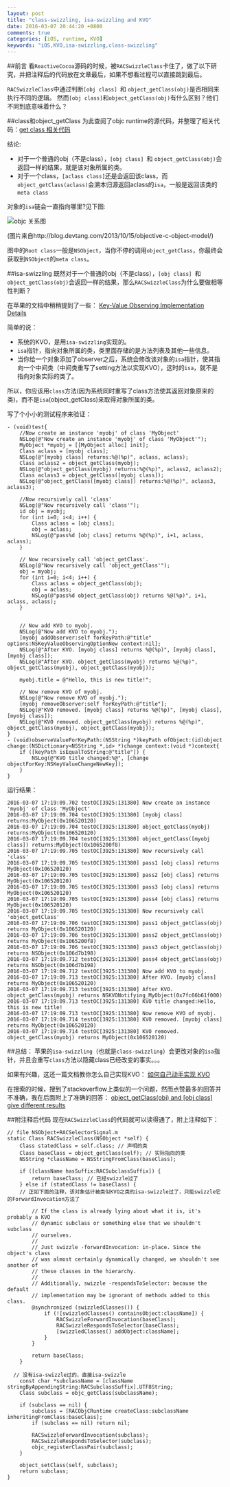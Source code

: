 ```yaml
---
layout: post
title: "class-swizzling, isa-swizzling and KVO"
date: 2016-03-07 20:44:20 +0800
comments: true
categories: [iOS, runtime, KVO]
keywords: "iOS,KVO,isa-swizzling,class-swizzling"
---
```

##前言
看`ReactiveCocoa`源码的时候，被`RACSwizzleClass`卡住了，做了以下研究，并把注释后的代码放在文章最后，如果不想看过程可以直接跳到最后。

`RACSwizzleClass`中通过判断`[obj class] `和 `object_getClass(obj)`是否相同来执行不同的逻辑。
然而`[obj class]`和`object_getClass(obj)`有什么区别？他们不同到底意味着什么？

##class和object_getClass
为此查阅了objc runtime的源代码，并整理了相关代码：[get class 相关代码](https://gist.github.com/agdsdl/a22666c8f64fed0dbbf5)

结论:

- 对于一个普通的obj（不是class），`[obj class] `和 `object_getClass(obj)`会返回一样的结果，就是该对象所属的类。
- 对于一个class，`[aclass class]`还是会返回该class，而`object_getClass(aclass)`会溯本归源返回aclass的`isa`，一般是返回该类的`meta class`

对象的`isa`链会一直指向哪里?见下图:

![objc 关系图](/images/class-diagram.jpg)

(图片来自http://blog.devtang.com/2013/10/15/objective-c-object-model/)

图中的`Root class`一般是`NSObject`，当你不停的调用`object_getClass`，你最终会获取到`NSObject`的`meta class`。

##isa-swizzling
既然对于一个普通的obj（不是class），`[obj class] `和 `object_getClass(obj)`会返回一样的结果，那么`RACSwizzleClass`为什么要做相等性判断？

在苹果的文档中稍稍提到了一些：
[Key-Value Observing Implementation Details](https://developer.apple.com/library/ios/documentation/Cocoa/Conceptual/KeyValueObserving/Articles/KVOImplementation.html)

简单的说：

- 系统的KVO，是用`isa-swizzling`实现的。
- `isa`指针，指向对象所属的类，类里面存储的是方法列表及其他一些信息。
- 当你给一个对象添加了observer之后，系统会修改该对象的`isa`指针，使其指向一个中间类（中间类重写了setting方法以实现KVO），这时的`isa`，就不是指向对象实际的类了。

所以，你应该用`class`方法(因为系统同时重写了class方法使其返回对象原来的类)，而不是`isa`(object_getClass)来取得对象所属的类。

<!-- more -->
写了个小小的测试程序来验证：
```
- (void)test{
    //Now create an instance 'myobj' of class 'MyObject'
    NSLog(@"Now create an instance 'myobj' of class 'MyObject'");
    MyObject *myobj = [[MyObject alloc] init];
    Class aclass = [myobj class];
    NSLog(@"[myobj class] returns:%@(%p)", aclass, aclass);
    Class aclass2 = object_getClass(myobj);
    NSLog(@"object_getClass(myobj) returns:%@(%p)", aclass2, aclass2);
    Class aclass3 = object_getClass([myobj class]);
    NSLog(@"object_getClass([myobj class]) returns:%@(%p)", aclass3, aclass3);

    //Now recursively call 'class'
    NSLog(@"Now recursively call 'class'");
    id obj = myobj;
    for (int i=0; i<4; i++) {
        Class aclass = [obj class];
        obj = aclass;
        NSLog(@"pass%d [obj class] returns %@(%p)", i+1, aclass, aclass);
    }

    // Now recursively call 'object_getClass'.
    NSLog(@"Now recursively call 'object_getClass'");
    obj = myobj;
    for (int i=0; i<4; i++) {
        Class aclass = object_getClass(obj);
        obj = aclass;
        NSLog(@"pass%d object_getClass(obj) returns %@(%p)", i+1, aclass, aclass);
    }

    
    // Now add KVO to myobj.
    NSLog(@"Now add KVO to myobj.");
    [myobj addObserver:self forKeyPath:@"title" options:NSKeyValueObservingOptionNew context:nil];
    NSLog(@"After KVO. [myobj class] returns %@(%p)", [myobj class], [myobj class]);
    NSLog(@"After KVO. object_getClass(myobj) returns %@(%p)", object_getClass(myobj), object_getClass(myobj));

    myobj.title = @"Hello, this is new title!";
    
    // Now remove KVO of myobj.
    NSLog(@"Now remove KVO of myobj.");
    [myobj removeObserver:self forKeyPath:@"title"];
    NSLog(@"KVO removed. [myobj class] returns %@(%p)", [myobj class], [myobj class]);
    NSLog(@"KVO removed. object_getClass(myobj) returns %@(%p)", object_getClass(myobj), object_getClass(myobj));
}
- (void)observeValueForKeyPath:(NSString *)keyPath ofObject:(id)object change:(NSDictionary<NSString *,id> *)change context:(void *)context{
    if ([keyPath isEqualToString:@"title"]) {
        NSLog(@"KVO title changed:%@", [change objectForKey:NSKeyValueChangeNewKey]);
    }
}
```
运行结果：
```
2016-03-07 17:19:09.702 testOC[3925:131380] Now create an instance 'myobj' of class 'MyObject'
2016-03-07 17:19:09.704 testOC[3925:131380] [myobj class] returns:MyObject(0x106520120)
2016-03-07 17:19:09.704 testOC[3925:131380] object_getClass(myobj) returns:MyObject(0x106520120)
2016-03-07 17:19:09.704 testOC[3925:131380] object_getClass([myobj class]) returns:MyObject(0x1065200f8)
2016-03-07 17:19:09.705 testOC[3925:131380] Now recursively call 'class'
2016-03-07 17:19:09.705 testOC[3925:131380] pass1 [obj class] returns MyObject(0x106520120)
2016-03-07 17:19:09.705 testOC[3925:131380] pass2 [obj class] returns MyObject(0x106520120)
2016-03-07 17:19:09.705 testOC[3925:131380] pass3 [obj class] returns MyObject(0x106520120)
2016-03-07 17:19:09.705 testOC[3925:131380] pass4 [obj class] returns MyObject(0x106520120)
2016-03-07 17:19:09.705 testOC[3925:131380] Now recursively call 'object_getClass'
2016-03-07 17:19:09.706 testOC[3925:131380] pass1 object_getClass(obj) returns MyObject(0x106520120)
2016-03-07 17:19:09.706 testOC[3925:131380] pass2 object_getClass(obj) returns MyObject(0x1065200f8)
2016-03-07 17:19:09.706 testOC[3925:131380] pass3 object_getClass(obj) returns NSObject(0x106d7b198)
2016-03-07 17:19:09.712 testOC[3925:131380] pass4 object_getClass(obj) returns NSObject(0x106d7b198)
2016-03-07 17:19:09.712 testOC[3925:131380] Now add KVO to myobj.
2016-03-07 17:19:09.713 testOC[3925:131380] After KVO. [myobj class] returns MyObject(0x106520120)
2016-03-07 17:19:09.713 testOC[3925:131380] After KVO. object_getClass(myobj) returns NSKVONotifying_MyObject(0x7fc66b61f000)
2016-03-07 17:19:09.713 testOC[3925:131380] KVO title changed:Hello, this is new title!
2016-03-07 17:19:09.713 testOC[3925:131380] Now remove KVO of myobj.
2016-03-07 17:19:09.714 testOC[3925:131380] KVO removed. [myobj class] returns MyObject(0x106520120)
2016-03-07 17:19:09.714 testOC[3925:131380] KVO removed. object_getClass(myobj) returns MyObject(0x106520120)
```

##总结：
苹果的`isa-swizzling`（也就是`class-swizzling`）会更改对象的`isa`指针，并且会重写`class`方法以隐藏class已经改变的事实。。。

如果有兴趣，这还一篇文档教你怎么自己实现KVO：
[如何自己动手实现 KVO](http://tech.glowing.com/cn/implement-kvo/)

在搜索的时候，搜到了stackoverflow上类似的一个问题，然而点赞最多的回答并不准确，我在后面附上了准确的回答：
[object_getClass(obj) and [obj class] give different results](http://stackoverflow.com/questions/15906130/object-getclassobj-and-obj-class-give-different-results/35037484#35037484)

##附注释后代码
现在`RACSwizzleClass`的代码就可以读得通了，附上注释如下：
```
// file NSObject+RACSelectorSignal.m
static Class RACSwizzleClass(NSObject *self) {
	Class statedClass = self.class; // 声明的类
	Class baseClass = object_getClass(self); // 实际指向的类
	NSString *className = NSStringFromClass(baseClass);

	if ([className hasSuffix:RACSubclassSuffix]) {
		return baseClass; // 已经swizzle过了
	} else if (statedClass != baseClass) {
    // 正如下面的注释，该对象估计被类似KVO之类的isa-swizzle过了，只能swizzle它的ForwardInvocation方法了

		// If the class is already lying about what it is, it's probably a KVO
		// dynamic subclass or something else that we shouldn't subclass
		// ourselves.
		//
		// Just swizzle -forwardInvocation: in-place. Since the object's class
		// was almost certainly dynamically changed, we shouldn't see another of
		// these classes in the hierarchy.
		//
		// Additionally, swizzle -respondsToSelector: because the default
		// implementation may be ignorant of methods added to this class.
		@synchronized (swizzledClasses()) {
			if (![swizzledClasses() containsObject:className]) {
				RACSwizzleForwardInvocation(baseClass);
				RACSwizzleRespondsToSelector(baseClass);
				[swizzledClasses() addObject:className];
			}
		}

		return baseClass;
	}

  // 没有isa-swizzle过的，直接isa-swizzle
	const char *subclassName = [className stringByAppendingString:RACSubclassSuffix].UTF8String;
	Class subclass = objc_getClass(subclassName);

	if (subclass == nil) {
		subclass = [RACObjCRuntime createClass:subclassName inheritingFromClass:baseClass];
		if (subclass == nil) return nil;

		RACSwizzleForwardInvocation(subclass);
		RACSwizzleRespondsToSelector(subclass);
		objc_registerClassPair(subclass);
	}

	object_setClass(self, subclass);
	return subclass;
}
```
